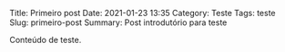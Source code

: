 Title: Primeiro post
Date: 2021-01-23 13:35
Category: Teste
Tags: teste
Slug: primeiro-post
Summary: Post introdutório para teste

Conteúdo de teste.

